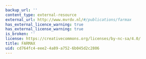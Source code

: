 ```yaml
---
backup_url: ''
content_type: external-resource
external_url: http://www.mvrdv.nl/#/publications/farmax
has_external_licence_warning: true
has_external_license_warning: true
is_broken: ''
license: https://creativecommons.org/licenses/by-nc-sa/4.0/
title: FARMAX
uid: cd764fc4-eee2-4a89-a752-6b045d2c2806
---
```

